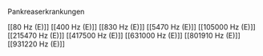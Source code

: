 Pankreaserkrankungen

[[80 Hz (E)]]
[[400 Hz (E)]]
[[830 Hz (E)]]
[[5470 Hz (E)]]
[[105000 Hz (E)]]
[[215470 Hz (E)]]
[[417500 Hz (E)]]
[[631000 Hz (E)]]
[[801910 Hz (E)]]
[[931220 Hz (E)]]